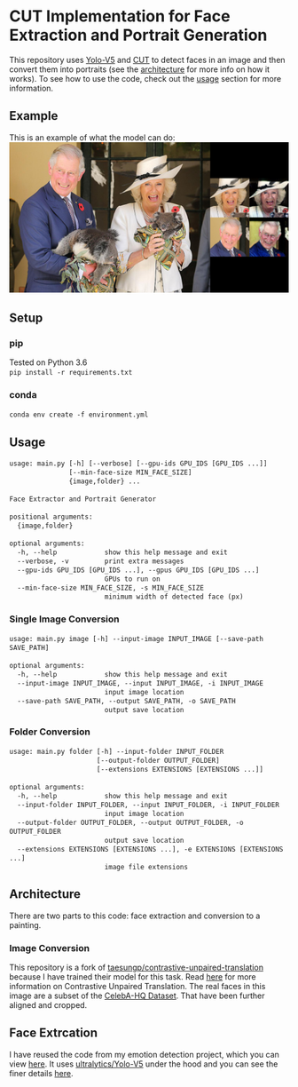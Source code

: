 # CUT Implementation for Face Extraction and Portrait Generation
This repository uses [Yolo-V5](https://github.com/ultralytics/yolov5) and [CUT](https://github.com/taesungp/contrastive-unpaired-translation) to detect faces in an image and then convert them into portraits (see the [architecture](#Architecture) for more info on how it works). To see how to use the code, check out the [usage](#usage) section for more information.
## Example
This is an example of what the model can do:
![Example Image](example.png "Example Image")
## Setup
### pip
Tested on Python 3.6<br>
`pip install -r requirements.txt`
### conda
`conda env create -f environment.yml`
## Usage
```
usage: main.py [-h] [--verbose] [--gpu-ids GPU_IDS [GPU_IDS ...]]
               [--min-face-size MIN_FACE_SIZE]
               {image,folder} ...

Face Extractor and Portrait Generator

positional arguments:
  {image,folder}

optional arguments:
  -h, --help            show this help message and exit
  --verbose, -v         print extra messages
  --gpu-ids GPU_IDS [GPU_IDS ...], --gpus GPU_IDS [GPU_IDS ...]
                        GPUs to run on
  --min-face-size MIN_FACE_SIZE, -s MIN_FACE_SIZE
                        minimum width of detected face (px)
```
### Single Image Conversion
```
usage: main.py image [-h] --input-image INPUT_IMAGE [--save-path SAVE_PATH]

optional arguments:
  -h, --help            show this help message and exit
  --input-image INPUT_IMAGE, --input INPUT_IMAGE, -i INPUT_IMAGE
                        input image location
  --save-path SAVE_PATH, --output SAVE_PATH, -o SAVE_PATH
                        output save location
```
### Folder Conversion
```
usage: main.py folder [-h] --input-folder INPUT_FOLDER
                      [--output-folder OUTPUT_FOLDER]
                      [--extensions EXTENSIONS [EXTENSIONS ...]]

optional arguments:
  -h, --help            show this help message and exit
  --input-folder INPUT_FOLDER, --input INPUT_FOLDER, -i INPUT_FOLDER
                        input image location
  --output-folder OUTPUT_FOLDER, --output OUTPUT_FOLDER, -o OUTPUT_FOLDER
                        output save location
  --extensions EXTENSIONS [EXTENSIONS ...], -e EXTENSIONS [EXTENSIONS ...]
                        image file extensions
```
## Architecture
There are two parts to this code: face extraction and conversion to a painting.
### Image Conversion
This repository is a fork of [taesungp/contrastive-unpaired-translation](https://github.com/taesungp/contrastive-unpaired-translation) because I have trained their model for this task. Read [here](https://taesung.me/ContrastiveUnpairedTranslation/) for more information on Contrastive Unpaired Translation. The real faces in this image are a subset of the [CelebA-HQ Dataset](http://mmlab.ie.cuhk.edu.hk/projects/CelebA.html). That have been further aligned and cropped.
## Face Extrcation
I have reused the code from my emotion detection project, which you can view [here](https://github.com/George-Ogden/emotion). It uses [ultralytics/Yolo-V5](https://github.com/ultralytics/yolov5) under the hood and you can see the finer details [here](https://github.com/George-Ogden/emotion#face-detection).